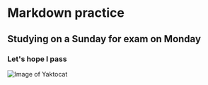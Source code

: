 # Markdown practice

## Studying on a Sunday for exam on Monday

### Let's hope I pass

![Image of Yaktocat](https://octodex.github.com/images/yaktocat.png)
